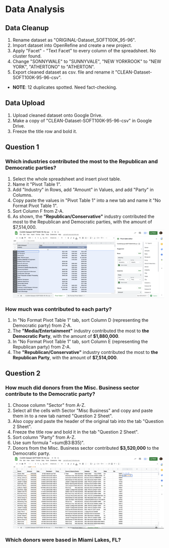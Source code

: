 # Data Analysis 
## Data Cleanup
1. Rename dataset as "ORIGINAL-Dataset_SOFT100K_95-96".
2. Import dataset into OpenRefine and create a new project.
3. Apply "Facet" - "Text Facet" to every column of the spreadsheet. No cluster found. 
4. Change "SONNYWALE" to "SUNNYVALE", "NEW YORKROOK" to "NEW YORK", "ATHERTONO" to "ATHERTON".
5. Export cleaned dataset as csv. file and rename it "CLEAN-Dataset-SOFT100K-95-96-csv".
* **NOTE**: 12 duplicates spotted. Need fact-checking. 

## Data Upload
1. Upload cleaned dataset onto Google Drive.
2. Make a copy of "CLEAN-Dataset-SOFT100K-95-96-csv" in Google Drive. 
3. Freeze the title row and bold it. 

## Question 1
### Which industries contributed the most to the Republican and Democratic parties? 
1. Select the whole spreadsheet and insert pivot table. 
2. Name it "Pivot Table 1".
3. Add "Industry" in Rows, add "Amount" in Values, and add "Party" in Columns. 
4. Copy paste the values in "Pivot Table 1" into a new tab and name it "No Format Pivot Table 1".
5. Sort Column F from Z-A.
6. As shown, the **"Republican/Conservative"** industry contributed the most to the Republican and Democratic parties, with the amount of $7,514,000.
!['Pivot Table 1'](/PivotTable1.png)
### How much was contributed to each party?
1. In "No Format Pivot Table 1" tab, sort Column D (representing the Democratic party) from Z-A. 
2. The **"Media/Entertainment"** industry contributed the most to **the Democratic Party**, with the amount of **$1,880,000**.
3. In "No Format Pivot Table 1" tab, sort Column E (representing the Republican party) from Z-A. 
4. The **"Republican/Conservative"** industry contributed the most to **the Republican Party**, with the amount of **$7,514,000**.

## Question 2
### How much did donors from the Misc. Business sector contribute to the Democratic party? 
1. Choose column "Sector" from A-Z.
2. Select all the cells with Sector "Misc Business" and copy and paste them in to a new tab named "Question 2 Sheet".
3. Also copy and paste the header of the original tab into the tab "Question 2 Sheet".
4. Freeze the title row and bold it in the tab "Question 2 Sheet".
5. Sort column "Party" from A-Z.
6. Use sum formula "=sum(B3:B35)".
7. Donors from the Misc. Business sector contributed **$3,520,000** to the Democratic party.
!['Question 2 Sheet'](/Question2Sheet.png)
### Which donors were based in Miami Lakes, FL?
